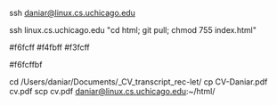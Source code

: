 ssh daniar@linux.cs.uchicago.edu

ssh linux.cs.uchicago.edu "cd html; git pull; chmod 755 index.html"

#f6fcff
#f4fbff
#f3fcff

#f6fcffbf

cd /Users/daniar/Documents/_CV_transcript_rec-let/
cp CV-Daniar.pdf cv.pdf
scp cv.pdf daniar@linux.cs.uchicago.edu:~/html/